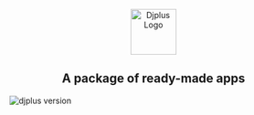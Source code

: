 <br /> 
<div align="center">
  <a href="https://github.com/githashem/djplus">
    <img src="https://raw.githubusercontent.com/githashem/djplus/main/logo.svg" alt="Djplus Logo" width="80" height="80">
  </a>
<h2 align="center">A package of ready-made apps</h2>
</div>

![djplus version](https://img.shields.io/pypi/v/djplus?style=flat-square)
